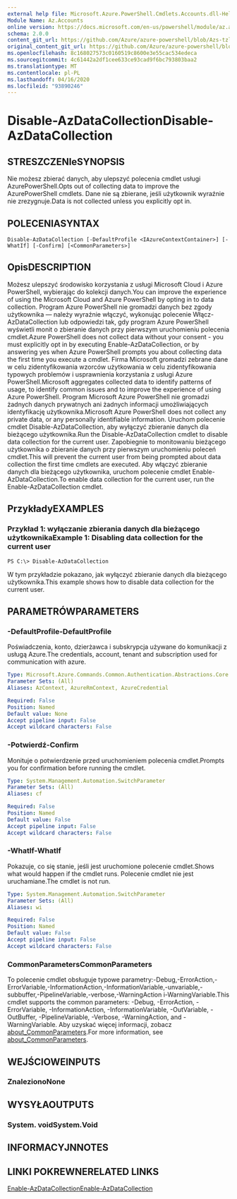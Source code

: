 ```yaml
---
external help file: Microsoft.Azure.PowerShell.Cmdlets.Accounts.dll-Help.xml
Module Name: Az.Accounts
online version: https://docs.microsoft.com/en-us/powershell/module/az.accounts/disable-azdatacollection
schema: 2.0.0
content_git_url: https://github.com/Azure/azure-powershell/blob/Azs-tzl/src/Accounts/Accounts/help/Disable-AzDataCollection.md
original_content_git_url: https://github.com/Azure/azure-powershell/blob/Azs-tzl/src/Accounts/Accounts/help/Disable-AzDataCollection.md
ms.openlocfilehash: 8c168027573c0160519c8600e3e55cac534edeca
ms.sourcegitcommit: 4c61442a2df1cee633ce93cad9f6bc793803baa2
ms.translationtype: MT
ms.contentlocale: pl-PL
ms.lasthandoff: 04/16/2020
ms.locfileid: "93890246"
---
```

# <span data-ttu-id="1836a-101">Disable-AzDataCollection</span><span class="sxs-lookup"><span data-stu-id="1836a-101">Disable-AzDataCollection</span></span>

## <span data-ttu-id="1836a-102">STRESZCZENIe</span><span class="sxs-lookup"><span data-stu-id="1836a-102">SYNOPSIS</span></span>
<span data-ttu-id="1836a-103">Nie możesz zbierać danych, aby ulepszyć polecenia cmdlet usługi AzurePowerShell.</span><span class="sxs-lookup"><span data-stu-id="1836a-103">Opts out of collecting data to improve the AzurePowerShell cmdlets.</span></span> <span data-ttu-id="1836a-104">Dane nie są zbierane, jeśli użytkownik wyraźnie nie zrezygnuje.</span><span class="sxs-lookup"><span data-stu-id="1836a-104">Data is not collected unless you explicitly opt in.</span></span>

## <span data-ttu-id="1836a-105">POLECENIA</span><span class="sxs-lookup"><span data-stu-id="1836a-105">SYNTAX</span></span>

```
Disable-AzDataCollection [-DefaultProfile <IAzureContextContainer>] [-WhatIf] [-Confirm] [<CommonParameters>]
```

## <span data-ttu-id="1836a-106">Opis</span><span class="sxs-lookup"><span data-stu-id="1836a-106">DESCRIPTION</span></span>
<span data-ttu-id="1836a-107">Możesz ulepszyć środowisko korzystania z usługi Microsoft Cloud i Azure PowerShell, wybierając do kolekcji danych.</span><span class="sxs-lookup"><span data-stu-id="1836a-107">You can improve the experience of using the Microsoft Cloud and Azure PowerShell by opting in to data collection.</span></span>
<span data-ttu-id="1836a-108">Program Azure PowerShell nie gromadzi danych bez zgody użytkownika — należy wyraźnie włączyć, wykonując polecenie Włącz-AzDataCollection lub odpowiedzi tak, gdy program Azure PowerShell wyświetli monit o zbieranie danych przy pierwszym uruchomieniu polecenia cmdlet.</span><span class="sxs-lookup"><span data-stu-id="1836a-108">Azure PowerShell does not collect data without your consent - you must explicitly opt in by executing Enable-AzDataCollection, or by answering yes when Azure PowerShell prompts you about collecting data the first time you execute a cmdlet.</span></span>
<span data-ttu-id="1836a-109">Firma Microsoft gromadzi zebrane dane w celu zidentyfikowania wzorców użytkowania w celu zidentyfikowania typowych problemów i usprawnienia korzystania z usługi Azure PowerShell.</span><span class="sxs-lookup"><span data-stu-id="1836a-109">Microsoft aggregates collected data to identify patterns of usage, to identify common issues and to improve the experience of using Azure PowerShell.</span></span>
<span data-ttu-id="1836a-110">Program Microsoft Azure PowerShell nie gromadzi żadnych danych prywatnych ani żadnych informacji umożliwiających identyfikację użytkownika.</span><span class="sxs-lookup"><span data-stu-id="1836a-110">Microsoft Azure PowerShell does not collect any private data, or any personally identifiable information.</span></span>
<span data-ttu-id="1836a-111">Uruchom polecenie cmdlet Disable-AzDataCollection, aby wyłączyć zbieranie danych dla bieżącego użytkownika.</span><span class="sxs-lookup"><span data-stu-id="1836a-111">Run the Disable-AzDataCollection cmdlet to disable data collection for the current user.</span></span>
<span data-ttu-id="1836a-112">Zapobiegnie to monitowaniu bieżącego użytkownika o zbieranie danych przy pierwszym uruchomieniu poleceń cmdlet.</span><span class="sxs-lookup"><span data-stu-id="1836a-112">This will prevent the current user from being prompted about data collection the first time cmdlets are executed.</span></span>
<span data-ttu-id="1836a-113">Aby włączyć zbieranie danych dla bieżącego użytkownika, uruchom polecenie cmdlet Enable-AzDataCollection.</span><span class="sxs-lookup"><span data-stu-id="1836a-113">To enable data collection for the current user, run the Enable-AzDataCollection cmdlet.</span></span>

## <span data-ttu-id="1836a-114">Przykłady</span><span class="sxs-lookup"><span data-stu-id="1836a-114">EXAMPLES</span></span>

### <span data-ttu-id="1836a-115">Przykład 1: wyłączanie zbierania danych dla bieżącego użytkownika</span><span class="sxs-lookup"><span data-stu-id="1836a-115">Example 1: Disabling data collection for the current user</span></span>
```
PS C:\> Disable-AzDataCollection
```

<span data-ttu-id="1836a-116">W tym przykładzie pokazano, jak wyłączyć zbieranie danych dla bieżącego użytkownika.</span><span class="sxs-lookup"><span data-stu-id="1836a-116">This example shows how to disable data collection for the current user.</span></span> 

## <span data-ttu-id="1836a-117">PARAMETRÓW</span><span class="sxs-lookup"><span data-stu-id="1836a-117">PARAMETERS</span></span>

### <span data-ttu-id="1836a-118">-DefaultProfile</span><span class="sxs-lookup"><span data-stu-id="1836a-118">-DefaultProfile</span></span>
<span data-ttu-id="1836a-119">Poświadczenia, konto, dzierżawca i subskrypcja używane do komunikacji z usługą Azure.</span><span class="sxs-lookup"><span data-stu-id="1836a-119">The credentials, account, tenant and subscription used for communication with azure.</span></span>

```yaml
Type: Microsoft.Azure.Commands.Common.Authentication.Abstractions.Core.IAzureContextContainer
Parameter Sets: (All)
Aliases: AzContext, AzureRmContext, AzureCredential

Required: False
Position: Named
Default value: None
Accept pipeline input: False
Accept wildcard characters: False
```

### <span data-ttu-id="1836a-120">-Potwierdź</span><span class="sxs-lookup"><span data-stu-id="1836a-120">-Confirm</span></span>
<span data-ttu-id="1836a-121">Monituje o potwierdzenie przed uruchomieniem polecenia cmdlet.</span><span class="sxs-lookup"><span data-stu-id="1836a-121">Prompts you for confirmation before running the cmdlet.</span></span>

```yaml
Type: System.Management.Automation.SwitchParameter
Parameter Sets: (All)
Aliases: cf

Required: False
Position: Named
Default value: False
Accept pipeline input: False
Accept wildcard characters: False
```

### <span data-ttu-id="1836a-122">-WhatIf</span><span class="sxs-lookup"><span data-stu-id="1836a-122">-WhatIf</span></span>
<span data-ttu-id="1836a-123">Pokazuje, co się stanie, jeśli jest uruchomione polecenie cmdlet.</span><span class="sxs-lookup"><span data-stu-id="1836a-123">Shows what would happen if the cmdlet runs.</span></span> <span data-ttu-id="1836a-124">Polecenie cmdlet nie jest uruchamiane.</span><span class="sxs-lookup"><span data-stu-id="1836a-124">The cmdlet is not run.</span></span>

```yaml
Type: System.Management.Automation.SwitchParameter
Parameter Sets: (All)
Aliases: wi

Required: False
Position: Named
Default value: False
Accept pipeline input: False
Accept wildcard characters: False
```

### <span data-ttu-id="1836a-125">CommonParameters</span><span class="sxs-lookup"><span data-stu-id="1836a-125">CommonParameters</span></span>
<span data-ttu-id="1836a-126">To polecenie cmdlet obsługuje typowe parametry:-Debug,-ErrorAction,-ErrorVariable,-InformationAction,-InformationVariable,-unvariable,-subbuffer,-PipelineVariable,-verbose,-WarningAction i-WarningVariable.</span><span class="sxs-lookup"><span data-stu-id="1836a-126">This cmdlet supports the common parameters: -Debug, -ErrorAction, -ErrorVariable, -InformationAction, -InformationVariable, -OutVariable, -OutBuffer, -PipelineVariable, -Verbose, -WarningAction, and -WarningVariable.</span></span> <span data-ttu-id="1836a-127">Aby uzyskać więcej informacji, zobacz [about_CommonParameters](http://go.microsoft.com/fwlink/?LinkID=113216).</span><span class="sxs-lookup"><span data-stu-id="1836a-127">For more information, see [about_CommonParameters](http://go.microsoft.com/fwlink/?LinkID=113216).</span></span>

## <span data-ttu-id="1836a-128">WEJŚCIOWE</span><span class="sxs-lookup"><span data-stu-id="1836a-128">INPUTS</span></span>

### <span data-ttu-id="1836a-129">Znaleziono</span><span class="sxs-lookup"><span data-stu-id="1836a-129">None</span></span>

## <span data-ttu-id="1836a-130">WYSYŁA</span><span class="sxs-lookup"><span data-stu-id="1836a-130">OUTPUTS</span></span>

### <span data-ttu-id="1836a-131">System. void</span><span class="sxs-lookup"><span data-stu-id="1836a-131">System.Void</span></span>

## <span data-ttu-id="1836a-132">INFORMACYJN</span><span class="sxs-lookup"><span data-stu-id="1836a-132">NOTES</span></span>

## <span data-ttu-id="1836a-133">LINKI POKREWNE</span><span class="sxs-lookup"><span data-stu-id="1836a-133">RELATED LINKS</span></span>

[<span data-ttu-id="1836a-134">Enable-AzDataCollection</span><span class="sxs-lookup"><span data-stu-id="1836a-134">Enable-AzDataCollection</span></span>](./Enable-AzDataCollection.md)

